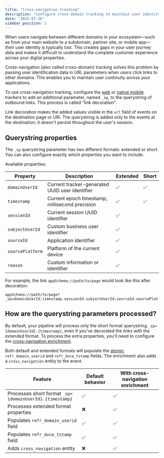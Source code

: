 ```yaml
---
title: "Cross-navigation tracking"
description: "Configure cross-domain tracking to maintain user identity between different domains in your ecosystem"
date: "2025-07-26"
sidebar_position: 5
---
```


When users navigate between different domains in your ecosystem—such as from your main website to a subdomain, partner site, or mobile app—their user identity is typically lost. This creates gaps in your user journey data and makes it difficult to understand the complete customer experience across your digital properties.

Cross-navigation (also called cross-domain) tracking solves this problem by passing user identification data in URL parameters when users click links to other domains. This enables you to maintain user continuity across your applications.

To use cross-navigation tracking, configure the [web](/docs/sources/trackers/web-trackers/cross-domain-tracking/index.md) or [native mobile](/docs/sources/trackers/mobile-trackers/tracking-events/session-tracking/index.md#decorating-outgoing-links-using-cross-navigation-tracking) trackers to add an additional parameter, named `_sp`, to the querystring of outbound links. This process is called "link decoration".

Link decoration makes the added values visible in the `url` field of events on the destination page or URI. The querystring is added only to the events at the destination: it doesn't persist throughout the user's session.

## Querystring properties

The `_sp` querystring parameter has two different formats: extended or short. You can also configure exactly which properties you want to include.

Available properties:

| Property         | Description                                    | Extended | Short |
| ---------------- | ---------------------------------------------- | -------- | ----- |
| `domainUserId`   | Current tracker-generated UUID user identifier | ✅        | ✅     |
| `timestamp`      | Current epoch timestamp, millisecond precision | ✅        | ✅     |
| `sessionId`      | Current session UUID identifier                | ✅        |       |
| `subjectUserId`  | Custom business user identifier                | ✅        |       |
| `sourceId`       | Application identifier                         | ✅        |       |
| `sourcePlatform` | Platform of the current device                 | ✅        |       |
| `reason`         | Custom information or identifier               | ✅        |       |

For example, the link `appSchema://path/to/page` would look like this after decoration:

```
appSchema://path/to/page?_sp=domainUserId.timestamp.sessionId.subjectUserId.sourceId.sourcePlatform.reason
```

## How are the querystring parameters processed?

By default, your pipeline will process only the short format querystring `_sp={domainUserId}.{timestamp}`, even if you've decorated the links with the extended format. To process the extra properties, you'll need to configure the [cross-navigation enrichment](/docs/pipeline/enrichments/available-enrichments/cross-navigation-enrichment/index.md).

Both default and extended formats will populate the [atomic](/docs/fundamentals/canonical-event/index.md) `refr_domain_userid` and `refr_dvce_tstamp` fields. The enrichment also adds a `cross_navigation` entity to the event.

| Feature                                                 | Default behavior | With cross-navigation enrichment |
| ------------------------------------------------------- | ---------------- | -------------------------------- |
| Processes short format `_sp={domainUserId}.{timestamp}` | ✅                | ✅                                |
| Processes extended format properties                    | ❌                | ✅                                |
| Populates `refr_domain_userid` field                    | ✅                | ✅                                |
| Populates `refr_dvce_tstamp` field                      | ✅                | ✅                                |
| Adds `cross_navigation` entity                          | ❌                | ✅                                |

